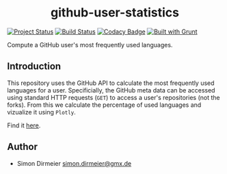 <h1 align="center"> github-user-statistics </h1>


[![Project Status](http://www.repostatus.org/badges/latest/concept.svg)](http://www.repostatus.org/#concept)
[![Build Status](https://travis-ci.org/dirmeier/github-user-statistics.svg?branch=master)](https://travis-ci.org/dirmeier/github-user-statistics)
[![Codacy Badge](https://api.codacy.com/project/badge/Grade/f124cbf9146a40e1bd893aeaac608ce8)](https://www.codacy.com/app/simon-dirmeier/plot-js?utm_source=github.com&amp;utm_medium=referral&amp;utm_content=dirmeier/plot.js&amp;utm_campaign=Badge_Grade)
[![Built with Grunt](https://cdn.gruntjs.com/builtwith.svg)](https://gruntjs.com/)

Compute a GitHub user's most frequently used languages.

## Introduction

This repository uses the GitHub API to calculate the most frequently used languages for a user.
Specificially, the GitHub meta data can be accessed using standard HTTP requests (`GET`) to access a user's
repositories (not the forks). From this we calculate the percentage of used languages and vizualize it using `Plotly`.

Find it [here](https://dirmeier.github.io/github-user-statistics/index.html).

## Author

* Simon Dirmeier <a href="mailto:simon.dirmeier@gmx.de">simon.dirmeier@gmx.de</a>
